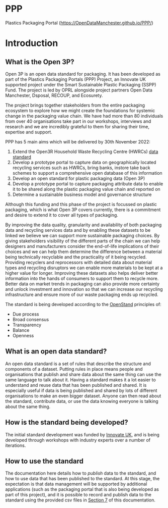 # PPP
Plastics Packaging Portal (https://OpenDataManchester.github.io/PPP/)

# Introduction

## What is the Open 3P?

Open 3P is an open data standard for packaging. It has been developed as part of the Plastics Packaging Portals (PPP) Project, an Innovate UK supported project under the Smart Sustainable Plastic Packaging (SSPP) Fund. The project is led by OPRL alongside project partners Open Data Manchester, Dsposal, RECOUP, and Ecosurety.

The project brings together stakeholders from the entire packaging ecosystem to explore how we might create the foundations for systemic change 
in the packaging value chain. We have had more than 80 individuals from over 40 organisations take part in our workshops, interviews and research and we are incredibly grateful to them for sharing their time, expertise and support. 

PPP has 5 main aims which will be delivered by 30th November 2022:

1. Extend the Open3R Household Waste Recycling Centre (HWRCs) [data standard](https://opendatamanchester.github.io/Open3R/)
2. Develop a prototype portal to capture data on geographically located recycling services such as HWRCs, bring banks, instore take back schemes
to support a comprehensive open database of this information
3. Develop an open standard for plastic packaging data (Open 3P)
4. Develop a prototype portal to capture packaging attribute data to enable it to be shared along the plastic packaging value chain and reported on
5. Determine a sustainable business model and governance structure

Although this funding and this phase of the project is focussed on plastic packaging, which is what Open 3P covers currently, there is a commitment and desire to extend it to cover all types of packaging.

By improving the data quality, granularity and availability of both packaging data and recycling services data and by enabling these datasets to be linked we believe we can support more sustainable packaging choices. By giving stakeholders visibility of the different parts of the chain we can help designers and manufacturers consider the end-of-life implications of their choices and we can help them determine the difference between a material being technically  recyclable and the practicality of it being recycled. Providing recyclers and reprocessors with detailed data about material types and recycling disruptors we can enable more materials to be kept at a higher value for longer. Improving these datasets also helps deliver better information into the hands of consumers to support them to recycle more. Better data on market trends in packaging can also provide more certainty and unlock investment and innovation so that we can increase our recycling infrastructure and ensure more of our waste packaging ends up recycled.

The standard is being developed according to the [OpenStand](https://open-stand.org/) principles of:

* Due process
* Broad consensus
* Transparency
* Balance
* Openness

## What is an open data standard?

An open data standard is a set of rules that describe the structure and components of a dataset. Putting rules in place means people and organisations that publish and share data about the same thing can use the same language to talk about it. Having a standard makes it a lot easier to understand and reuse data that has been published and shared. It is especially useful if data is being published and shared by lots of different organisations to make an even bigger dataset. Anyone can then read about the standard, contribute data, or use the data knowing everyone is talking about the same thing.

## How is the standard being developed?

The initial standard development was funded by [Innovate UK](https://www.gov.uk/government/organisations/innovate-uk), and is being developed through workshops with industry experts over a number of iterations.

## How to use the standard

The documentation here details how to *publish* data to the standard, and how to use data that has been published to the standard. At this stage, the expectation is that data management will be supported by additional applications (such as the packaging portal that is also being developed as part of this project), and it is possible to record and publish data to the standard using the provided csv files in [Section 7](/PPP/7_Supporting_Files/7_2_Example_Files/) of this documentation. 
